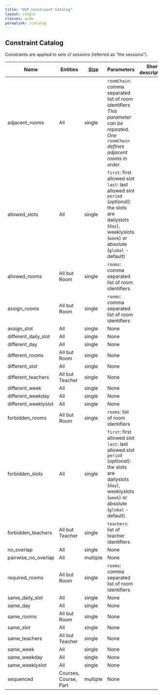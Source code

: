 ```yaml
---
title: "USP Constraint Catalog"
layout: single
classes: wide
permalink: /catalog
---
```


## Constraint Catalog

Constraints are applied to sets of sessions (referred as "the sessions").

<table>
	<thead>
		<tr>
			<th>Name</th>
			<th>Entities</th>
			<th><abbr title="Number of selectors">Size</abbr></th>
			<th>Parameters</th>
			<th>Short description</th>
		</tr>
	</thead>
	<tbody>
		<tr>
			<td>adjacent_rooms</td>
			<td>All</td>
			<td>single</td>
			<td><code>roomChain</code>: comma separated list of room identifiers<br><i>This parameter can be repeated. One <code>roomChain</code> defines adjacent rooms in order.</i></td>
			<td></td>
		</tr>
		<tr>
			<td>allowed_slots</td>
			<td>All</td>
			<td>single</td>
			<td><code>first</code>: first allowed slot<br/><code>last</code>: last allowed slot<br/><code>period</code> (<i>optional</i>): the slots are dailyslots (<code>day</code>), weeklyslots (<code>week</code>) or absolute (<code>global</code> - default)</td>
			<td></td>
		</tr>
		<tr>
			<td>allowed_rooms</td>
			<td>All but Room</td>
			<td>single</td>
			<td><code>rooms</code>: comma separated list of room identifiers</td>
			<td></td>
		</tr>
		<tr>
			<td>assign_rooms</td>
			<td>All but Room</td>
			<td>single</td>
			<td><code>rooms</code>: comma separated list of room identifiers</td>
			<td></td>
		</tr>
		<tr>
			<td>assign_slot</td>
			<td>All</td>
			<td>single</td>
			<td>None</td>
			<td></td>
		</tr>
		<tr>
			<td>different_daily_slot</td>
			<td>All</td>
			<td>single</td>
			<td>None</td>
			<td></td>
		</tr>
		<tr>
			<td>different_day</td>
			<td>All</td>
			<td>single</td>
			<td>None</td>
			<td></td>
		</tr>
		<tr>
			<td>different_rooms</td>
			<td>All but Room</td>
			<td>single</td>
			<td>None</td>
			<td></td>
		</tr>
		<tr>
			<td>different_slot</td>
			<td>All</td>
			<td>single</td>
			<td>None</td>
			<td></td>
		</tr>
		<tr>
			<td>different_teachers</td>
			<td>All but Teacher</td>
			<td>single</td>
			<td>None</td>
			<td></td>
		</tr>
		<tr>
			<td>different_week</td>
			<td>All</td>
			<td>single</td>
			<td>None</td>
			<td></td>
		</tr>
		<tr>
			<td>different_weekday</td>
			<td>All</td>
			<td>single</td>
			<td>None</td>
			<td></td>
		</tr>
		<tr>
			<td>different_weeklyslot</td>
			<td>All</td>
			<td>single</td>
			<td>None</td>
			<td></td>
		</tr>
		<tr>
			<td>forbidden_rooms</td>
			<td>All but Room</td>
			<td>single</td>
			<td><code>rooms</code>: list of room identifiers</td>
			<td></td>
		</tr>
		<tr>
			<td>forbidden_slots</td>
			<td>All</td>
			<td>single</td>
			<td><code>first</code>: first allowed slot<br/><code>last</code>: last allowed slot<br/><code>period</code> (<i>optional</i>): the slots are dailyslots (<code>day</code>), weeklyslots (<code>week</code>) or absolute (<code>global</code> - default)</td>
			<td></td>
		</tr>
		<tr>
			<td>forbidden_teachers</td>
			<td>All but Teacher</td>
			<td>single</td>
			<td><code>teachers</code>: list of teacher identifiers</td>
			<td></td>
		</tr>
		<tr>
			<td>no_overlap</td>
			<td>All</td>
			<td>single</td>
			<td>None</td>
			<td></td>
		</tr>
		<tr>
			<td>pairwise_no_overlap</td>
			<td>All</td>
			<td>multiple</td>
			<td>None</td>
			<td></td>
		</tr>
		<tr>
			<td>required_rooms</td>
			<td>All but Room</td>
			<td>single</td>
			<td><code>rooms</code>: comma separated list of room identifiers</td>
			<td></td>
		</tr>
		<tr>
			<td>same_daily_slot</td>
			<td>All</td>
			<td>single</td>
			<td>None</td>
			<td></td>
		</tr>
		<tr>
			<td>same_day</td>
			<td>All</td>
			<td>single</td>
			<td>None</td>
			<td></td>
		</tr>
		<tr>
			<td>same_rooms</td>
			<td>All but Room</td>
			<td>single</td>
			<td>None</td>
			<td></td>
		</tr>
		<tr>
			<td>same_slot</td>
			<td>All</td>
			<td>single</td>
			<td>None</td>
			<td></td>
		</tr>
		<tr>
			<td>same_teachers</td>
			<td>All but Teacher</td>
			<td>single</td>
			<td>None</td>
			<td></td>
		</tr>
		<tr>
			<td>same_week</td>
			<td>All</td>
			<td>single</td>
			<td>None</td>
			<td></td>
		</tr>
		<tr>
			<td>same_weekday</td>
			<td>All</td>
			<td>single</td>
			<td>None</td>
			<td></td>
		</tr>
		<tr>
			<td>same_weeklyslot</td>
			<td>All</td>
			<td>single</td>
			<td>None</td>
			<td></td>
		</tr>
		<tr>
			<td>sequenced</td>
			<td>Courses, Course, Part</td>
			<td>multiple</td>
			<td>None</td>
			<td></td>
		</tr>
	</tbody>
</table>

<!--
<table style="border: solid black 2px">
	<thead>
		<tr>
			<th rowspan="2">Name </th>
			<th rowspan="2"> Entity </th>
			<th rowspan="2"> Arity </th>
			<th colspan="4">  Parameter  </th>
			<th rowspan="2"> Conditional </th>
			<th rowspan="2"> Explication </th>
			<th rowspan="2"> Tag </th>
		</tr>
		<tr>
			<th>name</th>
			<th>number</th>
			<th>type</th>
			<th>size</th>
		</tr>
	</thead>
	<tbody>
		<tr>
			<td>assign_slot </td>
			<td> All </td>
			<td> max 1 </td>
			<td> slot </td>
			<td>1</td>
			<td>min 1</td>
			<td> slots  </td>
			<td> yes </td>
			<td> Assign a slot or slot tuple to a session</td>
			<td>time</td>
		</tr>
		<tr>
			<td>allocation_group</td>
			<td>Part</td>
			<td> max 1  </td>
			<td colspan="4"> no  </td>
			<td> no  </td>
			<td> Domain allocation for class with group in the solution</td>
			<td>group, domain</td>
		</tr>

		<tr>
			<td>allowed_period</td>
			<td>Part</td>
			<td> max 1  </td>
			<td colspan="4"> no  </td>
			<td> no  </td>
			<td> Domain allocation for class with group in the solution</td>
			<td>group, domain</td>
		</tr>

		<tr>
			<td>assign_room  </td>
			<td> Course, Part, Class, Sessions, Teacher, Student </td>
			<td>max 1 </td>
			<td>rooms</td>
			<td> 1 </td>
			<td> min 1</td>
			<td>rooms </td>
			<td> yes </td>
			<td> Assign a set of room to session in entry</td>
			<td>room, instanciation</td>
		</tr>
		<tr>
			<td rowspan="3">at_most_daily </td>
			<td rowspan="3"> Course, Part, Class, Teacher, Room, Student </td>
			<td rowspan="3"> max 1 </td>
			<td >count</td>
			<td> 1</td>
			<td>max 1</td>
			<td>slot</td>
			<td rowspan="3"> yes </td>
			<td rowspan="3"> Limit a number of session in intervalle</td>
			<td rowspan="3">time, repartition</td>
		</tr>
		<tr>
			<td>first</td>
			<td>max 1</td>
			<td>max 1</td>
			<td>slot</td>
		</tr>
		<tr>
			<td>last</td>
			<td>max 1</td>
			<td>max 1</td>
			<td>slot</td>
		</tr>
		<tr>
			<td>at_most_weekly </td>
			<td> Course, Part, Class, Teacher, Room, Student </td>
			<td> max 1 </td>
			<td> count</td>
			<td>1</td>
			<td>1</td>
			<td>slot</td>
			<td> yes </td>
			<td> Limit a number of session in intervalle </td>
			<td>time,repartition</td>
		</tr>
		<tr>
			<td>connected_room </td>
			<td>  Course, Part, Class, Teacher, Room, Student ​</td>
			<td> max 1 </td>
			<td> roomChain  </td>
			<td> min 1 </td>
			<td> min 2 [ordered] </td>
			<td>room  </td>
			<td> yes </td>
			<td> Session need connected rooms </td>
			<td>room, share</td>
		</tr>
		<tr>
			<td>different_week </td>
			<td> Student </td>
			<td> max 1 </td>
			<td colspan="4"> no </td>
			<td> yes </td>
			<td> A group cant have overlap of 2 sessions </td>
			<td> overlap, student </td>
		</tr>
		<tr>
			<td>different_day </td>
			<td> Student </td>
			<td> max 1 </td>
			<td colspan="4"> no </td>
			<td> yes </td>
			<td> A group cant have overlap of 2 sessions </td>
			<td> overlap, student </td>
		</tr>
		<tr>
			<td>disjunctive_group </td>
			<td> Student </td>
			<td> max 1 </td>
			<td colspan="4"> no </td>
			<td> yes </td>
			<td> A group cant have overlap of 2 sessions </td>
			<td> overlap, student </td>
		</tr>
		<tr>
			<td>disjunctive_room </td>
			<td> Room   </td>
			<td> max 1 </td>
			<td colspan="4"> no </td>
			<td> yes </td>
			<td> A room cant host 2 sessions at same moment </td>
			<td> overlap, room </td>
		</tr>
		<tr>
			<td>disjunctive_teacher </td>
			<td> Teacher </td>
			<td> max 1 </td>
			<td colspan ="4"> no </td>
			<td> yes </td>
			<td> A teacher cant gives  classes at same moment</td>
			<td> overlap, teacher</td>
		</tr>
		<tr>
			<td>domain_class_group </td>
			<td> Class </td>
			<td> max 1 </td>
			<td colspan="4"> no </td>
			<td> no </td>
			<td> A subset of group to classes (need solution)</td>
			<td> domain, group, class</td>
		</tr>
		<tr>
			<td>domain_session_teacher </td>
			<td> Session </td>
			<td> max 1 </td>
			<td colspan="4"> no </td>
			<td> no </td>
			<td> A subset of teacher for sessions</td>
			<td> domain, teacher, session</td>
		</tr>
		<tr>
			<td>domain_class_room </td>
			<td>Class </td>
			<td> max 1 </td>
			<td colspan="4"> no </td>
			<td> no </td>
			<td> A subset of room for class </td>
			<td>domain, class, room</td>
		</tr>
		<tr>
			<td rowspan="2">forbidden_slot </td>
			<td rowspan="2"> All </td>
			<td rowspan="2"> max 1 </td>
			<td> first</td> <td> 1 </td>
			<td>1</td>
			<td>slot</td>
			<td rowspan="2"> yes </td>
			<td rowspan="2"> A session cant take slot in intervalle </td>
			<td rowspan="2">time, domain</td>
		</tr>
		<tr>
			<td>last </td>
			<td> 1 </td>
			<td>1</td>
			<td>slot</td>
		</tr>
		<tr>
			<td rowspan="2">forbidden_period </td>
			<td rowspan="2"> All </td>
			<td rowspan="2"> max 1 </td>
			<td> first</td> <td> 1 </td>
			<td>1</td>
			<td>slot</td>
			<td rowspan="2"> yes </td>
			<td rowspan="2"> A session cant take slot in intervalle </td>
			<td rowspan="2">time, domain</td>
		</tr>
		<tr>
			<td>last </td>
			<td> 1 </td>
			<td>1</td>
			<td>slot</td>
		</tr>
				<tr>
			<td rowspan="2">forbidden_room </td>
			<td rowspan="2"> All </td>
			<td rowspan="2"> max 1 </td>
			<td> first</td> <td> 1 </td>
			<td>1</td>
			<td>slot</td>
			<td rowspan="2"> yes </td>
			<td rowspan="2"> A session cant take slot in intervalle </td>
			<td rowspan="2">time, domain</td>
		</tr>
		<tr>
			<td>last </td>
			<td> 1 </td>
			<td>1</td>
			<td>slot</td>
		</tr>
		<tr>
			<td>implicite_sequenced_sessions </td>
			<td> Class </td>
			<td> max 1 </td>
			<td colspan="4"> no </td>
			<td> no </td>
			<td> All sessions in classes are sequenced</td>
			<td>session, orchestration</td>
		</tr>
		<tr>
			<td rowspan="2">not_consecutive_rooms </td>
			<td rowspan="2"> Course, Part, Class, Teacher, Student </td>
			<td rowspan="2"> max 1 </td>
			<td> minGap</td> <td> 1</td> <td>1</td>
			<td>slot </td>
			<td rowspan="2"> yes </td>
			<td rowspan="2"> If 2 sessions have rooms in tuple then need a gap of mingap to walk from one the other</td>
			<td rowspan="2">room, domain</td>
		</tr>
		<tr>
			<td>rooms</td>
			<td> 2</td> <td>min 1</td> <td>room, label</td>
		</tr>
		<tr>
			<td>part_schedule </td>
			<td> all </td>
			<td> max 1 </td>
			<td colspan="4"> no  </td>
			<td> yes </td>
			<td> we allowed time part value</td>
			<td>time, part, domain</td>
		</tr>
		<tr>
			<td>periodic </td>
			<td> all </td>
			<td> max 1 </td>
			<td colspan="4"> no  </td>
			<td> yes </td>
			<td> we allowed time part value</td>
			<td>time, part, domain</td>
		</tr>
		<tr>
			<td>same_daily_slot </td>
			<td> all </td>
			<td> min 1 </td>
			<td colspan="4"> no </td>
			<td> yes </td>
			<td> all slots of  selected sessions  are equal to the same daily slot </td>
			<td> time, repartition, domain</td>
		</tr>
		<tr>
			<td>same_day  </td>
			<td> all </td>
			<td> min 1 </td>
			<td colspan="4"> no </td>
			<td> yes </td>
			<td> all slots of  selected sessions  are equal to the same day </td>
			<td> time, repartition, domain</td>
		</tr>
		<tr>
			<td>same_rooms </td>
			<td> Course, Part, Class, Session, Teacher, Student  </td>
			<td> min 1 </td>
			<td colspan="4"> no </td>
			<td> yes </td>
			<td> all set rooms of  selected sessions  are equal </td>
			<td>rooms, domain, repartition</td>
		</tr>
		<tr>
			<td>same_slots </td>
			<td> all  </td>
			<td> min 1 </td>
			<td colspan="4"> no </td>
			<td> yes </td>
			<td> all slots of  selected sessions  are equal </td>
			<td>time, domain, repartition</td>
		</tr>
		<tr>
			<td>same_teachers </td>
			<td> Course, Part, Class, Session, Room, Student  </td>
			<td> min 1 </td>
			<td colspan="4"> no </td>
			<td> yes </td>
			<td> all set teachers of  selected sessions  are equal </td>
			<td> teacher, repartition, domain</td>
		</tr>
		<tr>
			<td>same_week </td>
			<td> all </td>
			<td> min 1</td>
			<td colspan="4"> no </td>
			<td> yes </td>
			<td> all slots of  selected sessions  are equal to the same week </td>
			<td> time, repartition, domain</td>
		</tr>
		<tr>
			<td>same_weekday </td>
			<td> all </td>
			<td> min 1 </td>
			<td colspan="4"> no </td>
			<td> yes </td>
			<td> all slots of  selected sessions  are equal to the same weekly day </td>
			<td> time, repartition, domain</td>
		</tr>
		<tr>
			<td>same_weeklyslot </td>
			<td> all </td>
			<td> min 1</td>
			<td colspan="4"> no </td>
			<td> yes </td>
			<td> all slots of  selected sessions  are equal to the same weekly slot </td>
			<td> time, repartition, domain</td>
		</tr>
		<tr>
			<td>sequenced </td>
			<td> Course, Part, Class, Session </td>
			<td> min 1</td>
			<td colspan="4"> no </td>
			<td> no </td>
			<td> Sessions are ordered in the horizon slot (i.e i &lt; j slot[session[i]] &lt; slot[session[j]] </td>
			<td>session, orchestration</td>
		</tr>
		<!--<tr>
			<td>teacher_repartition </td>
			<td> Class </td>
			<td> min 2 </td>
			<td> class-<i>i</i></td> <td> min 2</td> <td>1</td> <td>Option  </td>
			<td> no </td>
			<td> repartition of teacher into a differentes classes of part </td>
			<td> repartition, teacher, session</td>
		</tr>--><!--
		<tr>
			<td>weekly </td>
			<td> Course, Part, Class, Session </td>
			<td> min 1</td>
			<td colspan="4"> no </td>
			<td> no </td>
			<td> A session tuple is weekly </td>
			<td> repartition, time, orchestration</td>
		</tr>
	</tbody>
</table>
-->


<!---
## Constraint camoufled


|Name | Entity | Conditional | Explication | Tag|
|:--------|:--------|:--------|:--------|:--------|
|size_room_domain | Class | no | Allocate number of room are demand to the part | domain, room|
|session_no_overlap_two_day | Session | no | A sessions duration dont overlap into 2 day of week| domain, time, overlap| 

-->

